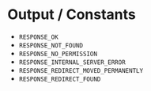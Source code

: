 # Output / Constants

* `RESPONSE_OK`
* `RESPONSE_NOT_FOUND`
* `RESPONSE_NO_PERMISSION`
* `RESPONSE_INTERNAL_SERVER_ERROR`
* `RESPONSE_REDIRECT_MOVED_PERMANENTLY`
* `RESPONSE_REDIRECT_FOUND`



